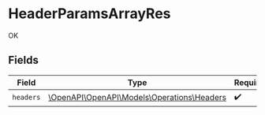 # HeaderParamsArrayRes

OK


## Fields

| Field                                                                            | Type                                                                             | Required                                                                         | Description                                                                      |
| -------------------------------------------------------------------------------- | -------------------------------------------------------------------------------- | -------------------------------------------------------------------------------- | -------------------------------------------------------------------------------- |
| `headers`                                                                        | [\OpenAPI\OpenAPI\Models\Operations\Headers](../../models/operations/Headers.md) | :heavy_check_mark:                                                               | N/A                                                                              |